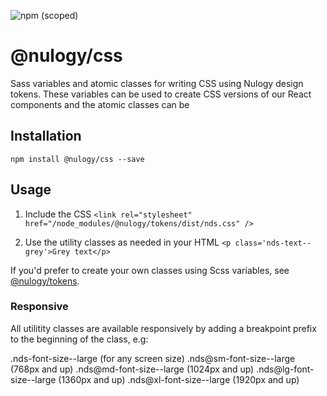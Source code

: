 ![npm (scoped)](https://img.shields.io/npm/v/@nulogy/css.svg?color=blue)

# @nulogy/css

Sass variables and atomic classes for writing CSS using Nulogy design tokens. These variables can be used to create CSS versions of our React components and the atomic classes can be

## Installation

`npm install @nulogy/css --save`

## Usage

1. Include the CSS
   `<link rel="stylesheet" href="/node_modules/@nulogy/tokens/dist/nds.css" />`

2. Use the utility classes as needed in your HTML
   `<p class='nds-text--grey'>Grey text</p>`

If you'd prefer to create your own classes using Scss variables, see [@nulogy/tokens](https://www.npmjs.com/package/@nulogy/tokens).

### Responsive

All utilitity classes are available responsively by adding a breakpoint prefix to the beginning of the class, e.g:

.nds-font-size--large (for any screen size)
.nds@sm-font-size--large (768px and up)
.nds@md-font-size--large (1024px and up)
.nds@lg-font-size--large (1360px and up)
.nds@xl-font-size--large (1920px and up)
